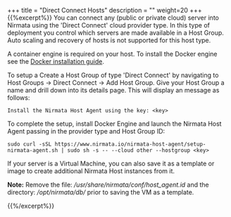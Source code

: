+++
title = "Direct Connect Hosts"
description = ""
weight=20
+++
{{%excerpt%}}
You can connect any (public or private cloud) server into Nirmata using
the 'Direct Connect' cloud provider type. In this type of deployment
you control which servers are made available in a Host Group. Auto
scaling and recovery of hosts is not supported for this host type.

A container engine is required on your host. To install the Docker
engine see the [Docker installation guide](https://docs.docker.com/installation/).

To setup a Create a Host Group of type 'Direct Connect' by navigating
to Host Groups -> Direct Connect -> Add Host Group. Give your Host
Group a name and drill down into its details page. This will display an
message as follows:

    Install the Nirmata Host Agent using the key: <key>

To complete the setup, install Docker Engine and launch the Nirmata Host
Agent passing in the provider type and Host Group ID:

    sudo curl -sSL https://www.nirmata.io/nirmata-host-agent/setup-nirmata-agent.sh | sudo sh -s -- --cloud other --hostgroup <key>

If your server is a Virtual Machine, you can also save it as a template
or image to create additional Nirmata Host instances from it.

**Note:** Remove the file: */usr/share/nirmata/conf/host\_agent.id* and
the directory: */opt/nirmata/db/* prior to saving the VM as a template.

{{%/excerpt%}}
